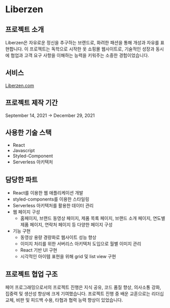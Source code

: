 # Liberzen

## 프로젝트 소개
Liberzen은 자유로운 정신을 추구하는 브랜드로, 화려한 패션을 통해 개성과 자유를 표현합니다. 
이 프로젝트는 독학으로 시작한 옷 쇼핑몰 웹사이트로, 기술적인 성장과 동시에 협업과 고객 요구 사항을 이해하는 능력을 키워주는 소중한 경험이었습니다.

## 서비스
[Liberzen.com](https://www.liberzen.com/)

## 프로젝트 제작 기간
September 14, 2021 → December 29, 2021

## 사용한 기술 스택
- React
- Javascript
- Styled-Component
- Serverless 아키텍처

## 담당한 파트
- React를 이용한 웹 애플리케이션 개발
- styled-components를 이용한 스타일링
- Serverless 아키텍처를 활용한 데이터 관리
- 웹 페이지 구성
    - 홈페이지, 브랜드 동영상 페이지, 제품 목록 페이지, 브랜드 소개 페이지, 연도별 제품 페이지, 연락처 페이지 등 다양한 페이지 구성
- 기능 구현
    - 동영상 용량 경량화로 웹사이트 성능 향상
    - 이미지 처리를 위한 서버리스 아키텍처 도입으로 월별 이미지 관리
    - React 기반 UI 구현
    - 시각적인 아이템 표현을 위해 grid 및 list view 구현

## 프로젝트 협업 구조
페어 프로그래밍으로서의 프로젝트 진행은 지식 공유, 코드 품질 향상, 의사소통 강화, 집중력 및 생산성 향상에 크게 기여했습니다. 
프로젝트 진행 중 배운 교훈으로는 리더십 교체, 비판 및 피드백 수용, 타협과 협력 능력 향상이 있었습니다.
